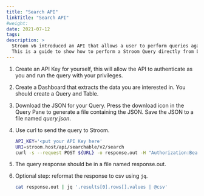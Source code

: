 ```yaml
---
title: "Search API"
linkTitle: "Search API"
#weight:
date: 2021-07-12
tags: 
description: >
  Stroom v6 introduced an API that allows a user to perform queries against Stroom resources such as indices and statistics.
  This is a guide to show how to perform a Stroom Query directly from bash using Stroom v7.
---
```


1. Create an API Key for yourself, this will allow the API to authenticate as you and run the query with your privileges.

1. Create a Dashboard that extracts the data you are interested in. You should create a Query and Table.

1. Download the JSON for your Query.
   Press the download icon in the Query Pane to generate a file containing the JSON.
   Save the JSON to a file named *query.json*.

1. Use curl to send the query to Stroom.
   ```bash
   API_KEY='<put your API Key here'
   URI=stroom.host/api/searchable/v2/search
   curl -s --request POST ${URL} -o response.out -H "Authorization:Bearer ${API_KEY}" -H "Content-Type: application/json" --data-binary @query.json
   ```

1. The query response should be in a file named response.out.

1. Optional step: reformat the response to csv using `jq`.

   ```bash
   cat response.out | jq '.results[0].rows[].values | @csv'
   ```
